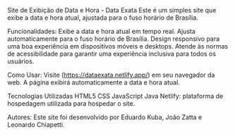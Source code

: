Site de Exibição de Data e Hora - Data Exata
Este é um simples site que exibe a data e hora atual, ajustada para o fuso horário de Brasília.

Funcionalidades:
Exibe a data e hora atual em tempo real.
Ajusta automaticamente para o fuso horário de Brasília.
Design responsivo para uma boa experiência em dispositivos móveis e desktops.
Atende às normas de acessibilidade para garantir uma experiência inclusiva para todos os usuários.

Como Usar:
Visite (https://dataexata.netlify.app/) em seu navegador da web.
A página exibirá automaticamente a data e hora atual.

Tecnologias Utilizadas
HTML5
CSS
JavaScript
Java
Netlify: plataforma de hospedagem utilizada para hospedar o site.

Autores:
Este site foi desenvolvido por Eduardo Kuba, João Zatta e Leonardo Chiapetti.